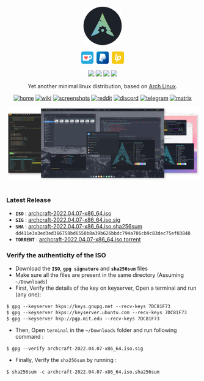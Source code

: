 <p align="center">
<a href="https://archcraft.io"><img src="https://raw.githubusercontent.com/archcraft-os/archcraft-packages/main/archcraft-artworks/files/logo/png/logo-circle/logo-circle-1.png" height="100" width="100" alt="Archcraft"></a>
</p>

<p align="center">
  <a href="https://ko-fi.com/adi1090x"><img width="32px" src="https://raw.githubusercontent.com/archcraft-os/.github/main/profile/assets/1.png" alt="Donate for Archcraft on ko-fi"></a>&nbsp;
  <a href="https://www.paypal.com/cgi-bin/webscr?cmd=_s-xclick&hosted_button_id=6VETHHYHXESRN"><img width="32px" src="https://raw.githubusercontent.com/archcraft-os/.github/main/profile/assets/2.png" alt="Donate for Archcraft via Paypal"></a>&nbsp;
  <a href="https://liberapay.com/adi1090x"><img width="32px" src="https://raw.githubusercontent.com/archcraft-os/.github/main/profile/assets/3.png" alt="Donate for Archcraft via Liberapay"></a>
</p>

<p align="center">
  <img src="https://img.shields.io/badge/Maintained%3F-Yes-green?style=flat-square">
  <img src="https://img.shields.io/github/downloads/archcraft-os/releases/total?label=downloads&logo=github&color=blue&style=flat-square">
  <img src="https://img.shields.io/sourceforge/dt/archcraft.svg?label=downloads&logo=sourceforge&color=teal&style=flat-square">
  <img src="https://img.shields.io/github/license/archcraft-os/releases?color=orange&style=flat-square">
</p>

<p align="center">
Yet another minimal linux distribution, based on <a href="https://www.archlinux.org">Arch Linux</a>.
</p>

<p align="center">
  <a href="https://archcraft.io" target="_blank"><img alt="home" src="https://img.shields.io/badge/HOME-blue?style=flat-square"></a>
  <a href="https://wiki.archcraft.io" target="_blank"><img alt="wiki" src="https://img.shields.io/badge/WIKI-blue?style=flat-square"></a>
  <a href="https://archcraft.io/gallery" target="_blank"><img alt="screenshots" src="https://img.shields.io/badge/SCREENSHOTS-blue?style=flat-square"></a>
  <a href="https://www.reddit.com/r/archcraft" target="_blank"><img alt="reddit" src="https://img.shields.io/badge/REDDIT-blue?style=flat-square"></a>
  <a href="https://discord.gg/3PzeJ5S7Pu" target="_blank"><img alt="discord" src="https://img.shields.io/badge/DISCORD-blue?style=flat-square"></a>
  <a href="https://t.me/archcraftos" target="_blank"><img alt="telegram" src="https://img.shields.io/badge/TELEGRAM-blue?style=flat-square"></a>
  <a href="https://matrix.to/#/#archcraft:matrix.org" target="_blank"><img alt="matrix" src="https://img.shields.io/badge/MATRIX-blue?style=flat-square"></a>
</p>

![img](https://raw.githubusercontent.com/archcraft-os/core-packages/main/calamares-config/files/calamares/branding/archcraft/welcome.png)

#

### Latest Release

- **`ISO`** : [archcraft-2022.04.07-x86_64.iso](https://github.com/archcraft-os/releases/releases/download/v22.04/archcraft-2022.04.07-x86_64.iso)
- **`SIG`** : [archcraft-2022.04.07-x86_64.iso.sig](https://github.com/archcraft-os/releases/releases/download/v22.04/archcraft-2022.04.07-x86_64.iso.sig)
- **`SHA`** : [archcraft-2022.04.07-x86_64.iso.sha256sum](https://github.com/archcraft-os/releases/releases/download/v22.04/archcraft-2022.04.07-x86_64.iso.sha256sum)
`dd411e3a3ed3ed366758bd6558b8a39b626bbdc794a706cb9c83dec75ef03848`
- **`TORRENT`** : [archcraft-2022.04.07-x86_64.iso.torrent](https://github.com/archcraft-os/releases/releases/download/v22.04/archcraft-2022.04.07-x86_64.iso.torrent)

### Verify the authenticity of the ISO

- Download the **`ISO`**, **`gpg signature`** and **`sha256sum`** files
- Make sure all the files are present in the same directory (Assuming `~/Downloads`)
- First, Verify the details of the key on keyserver, Open a terminal and run (any one):
```
$ gpg --keyserver hkps://keys.gnupg.net --recv-keys 7DC81F73
$ gpg --keyserver hkps://keyserver.ubuntu.com --recv-keys 7DC81F73
$ gpg --keyserver hkp://pgp.mit.edu --recv-keys 7DC81F73
```

- Then, Open `terminal` in the `~/Downloads` folder and run following command :
```
$ gpg --verify archcraft-2022.04.07-x86_64.iso.sig
```

- Finally, Verify the `sha256sum` by running :
```
$ sha256sum -c archcraft-2022.04.07-x86_64.iso.sha256sum
```
